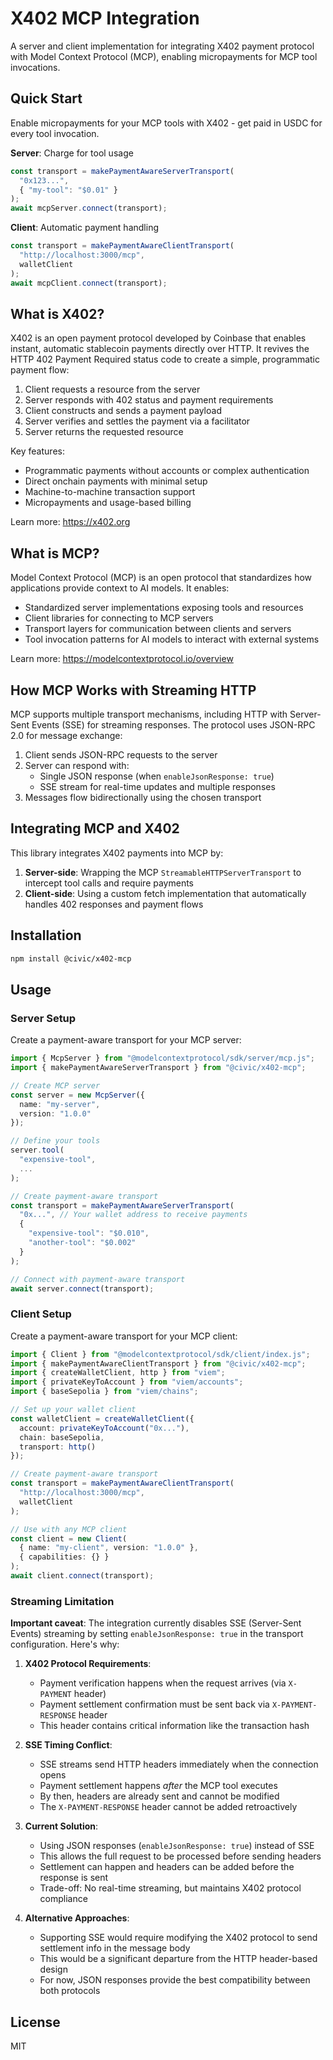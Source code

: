# X402 MCP Integration

A server and client implementation for integrating X402 payment protocol with Model Context Protocol (MCP), enabling micropayments for MCP tool invocations.

## Quick Start

Enable micropayments for your MCP tools with X402 - get paid in USDC for every tool invocation.

**Server**: Charge for tool usage
```typescript
const transport = makePaymentAwareServerTransport(
  "0x123...",
  { "my-tool": "$0.01" }
);
await mcpServer.connect(transport);
```

**Client**: Automatic payment handling
```typescript
const transport = makePaymentAwareClientTransport(
  "http://localhost:3000/mcp",
  walletClient
);
await mcpClient.connect(transport);
```

## What is X402?

X402 is an open payment protocol developed by Coinbase that enables instant, automatic stablecoin payments directly over HTTP. It revives the HTTP 402 Payment Required status code to create a simple, programmatic payment flow:

1. Client requests a resource from the server
2. Server responds with 402 status and payment requirements
3. Client constructs and sends a payment payload
4. Server verifies and settles the payment via a facilitator
5. Server returns the requested resource

Key features:
- Programmatic payments without accounts or complex authentication
- Direct onchain payments with minimal setup
- Machine-to-machine transaction support
- Micropayments and usage-based billing

Learn more: https://x402.org

## What is MCP?

Model Context Protocol (MCP) is an open protocol that standardizes how applications provide context to AI models. It enables:

- Standardized server implementations exposing tools and resources
- Client libraries for connecting to MCP servers  
- Transport layers for communication between clients and servers
- Tool invocation patterns for AI models to interact with external systems

Learn more: https://modelcontextprotocol.io/overview

## How MCP Works with Streaming HTTP

MCP supports multiple transport mechanisms, including HTTP with Server-Sent Events (SSE) for streaming responses. The protocol uses JSON-RPC 2.0 for message exchange:

1. Client sends JSON-RPC requests to the server
2. Server can respond with:
   - Single JSON response (when `enableJsonResponse: true`)
   - SSE stream for real-time updates and multiple responses
3. Messages flow bidirectionally using the chosen transport

## Integrating MCP and X402

This library integrates X402 payments into MCP by:

1. **Server-side**: Wrapping the MCP `StreamableHTTPServerTransport` to intercept tool calls and require payments
2. **Client-side**: Using a custom fetch implementation that automatically handles 402 responses and payment flows

## Installation

```bash
npm install @civic/x402-mcp
```

## Usage

### Server Setup

Create a payment-aware transport for your MCP server:

```typescript
import { McpServer } from "@modelcontextprotocol/sdk/server/mcp.js";
import { makePaymentAwareServerTransport } from "@civic/x402-mcp";

// Create MCP server
const server = new McpServer({
  name: "my-server",
  version: "1.0.0"
});

// Define your tools
server.tool(
  "expensive-tool",
  ...
);

// Create payment-aware transport
const transport = makePaymentAwareServerTransport(
  "0x...", // Your wallet address to receive payments
  { 
    "expensive-tool": "$0.010",
    "another-tool": "$0.002"
  }
);

// Connect with payment-aware transport
await server.connect(transport);
```

### Client Setup  

Create a payment-aware transport for your MCP client:

```typescript
import { Client } from "@modelcontextprotocol/sdk/client/index.js";
import { makePaymentAwareClientTransport } from "@civic/x402-mcp";
import { createWalletClient, http } from "viem";
import { privateKeyToAccount } from "viem/accounts";
import { baseSepolia } from "viem/chains";

// Set up your wallet client
const walletClient = createWalletClient({
  account: privateKeyToAccount("0x..."),
  chain: baseSepolia,
  transport: http()
});

// Create payment-aware transport
const transport = makePaymentAwareClientTransport(
  "http://localhost:3000/mcp",
  walletClient
);

// Use with any MCP client
const client = new Client(
  { name: "my-client", version: "1.0.0" },
  { capabilities: {} }
);
await client.connect(transport);
```

### Streaming Limitation

**Important caveat**: The integration currently disables SSE (Server-Sent Events) streaming by setting `enableJsonResponse: true` in the transport configuration. Here's why:

1. **X402 Protocol Requirements**:
   - Payment verification happens when the request arrives (via `X-PAYMENT` header)
   - Payment settlement confirmation must be sent back via `X-PAYMENT-RESPONSE` header
   - This header contains critical information like the transaction hash

2. **SSE Timing Conflict**:
   - SSE streams send HTTP headers immediately when the connection opens
   - Payment settlement happens *after* the MCP tool executes
   - By then, headers are already sent and cannot be modified
   - The `X-PAYMENT-RESPONSE` header cannot be added retroactively

3. **Current Solution**:
   - Using JSON responses (`enableJsonResponse: true`) instead of SSE
   - This allows the full request to be processed before sending headers
   - Settlement can happen and headers can be added before the response is sent
   - Trade-off: No real-time streaming, but maintains X402 protocol compliance

4. **Alternative Approaches**:
   - Supporting SSE would require modifying the X402 protocol to send settlement info in the message body
   - This would be a significant departure from the HTTP header-based design
   - For now, JSON responses provide the best compatibility between both protocols

## License

MIT
